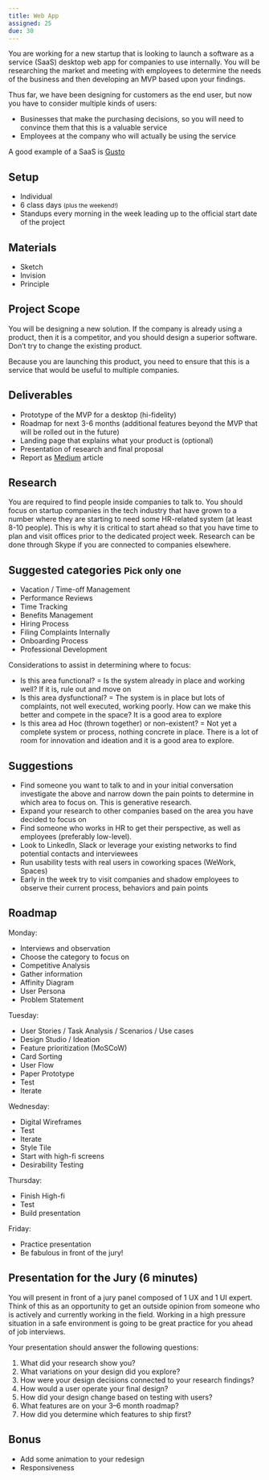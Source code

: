 ```yaml
---
title: Web App
assigned: 25
due: 30
---
```


You are working for a new startup that is looking to launch a software as a service (SaaS) desktop web app for companies to use internally. You will be researching the market and meeting with employees to determine the needs of the business and then developing an MVP based upon your findings.

Thus far, we have been designing for customers as the end user, but now you have to consider multiple kinds of users:
- Businesses that make the purchasing decisions, so you will need to convince them that this is a valuable service
- Employees at the company who will actually be using the service

A good example of a SaaS is [Gusto](https://gusto.com/)


## Setup

- Individual
- 6 class days <small>(plus the weekend!)</small>
- Standups every morning in the week leading up to the official start date of the project


## Materials

- Sketch
- Invision
- Principle


## Project Scope

You will be designing a new solution. If the company is already using a product, then it is a competitor, and you should design a superior software. Don’t try to change the existing product.

Because you are launching this product, you need to ensure that this is a service that would be useful to multiple companies.


## Deliverables

- Prototype of the MVP for a desktop (hi-fidelity)
- Roadmap for next 3-6 months (additional features beyond the MVP that will be rolled out in the future)
- Landing page that explains what your product is (optional)
- Presentation of research and final proposal
- Report as [Medium](https://medium.com/) article


## Research

You are required to find people inside companies to talk to. You should focus on startup companies in the tech industry that have grown to a number where they are starting to need some HR-related system (at least 8-10 people). This is why it is critical to start ahead so that you have time to plan and visit offices prior to the dedicated project week. Research can be done through Skype if you are connected to companies elsewhere.


## Suggested categories <small>Pick only one</small>

- Vacation / Time-off Management
- Performance Reviews
- Time Tracking
- Benefits Management
- Hiring Process
- Filing Complaints Internally
- Onboarding Process
- Professional Development

Considerations to assist in determining where to focus:
- Is this area functional? = Is the system already in place and working well? If it is, rule out and move on
- Is this area dysfunctional? = The system is in place but lots of complaints, not well executed, working poorly. How can we make this better and compete in the space? It is a good area to explore
- Is this area ad Hoc (thrown together) or non-existent? = Not yet a complete system or process, nothing concrete in place. There is a lot of room for innovation and ideation and it is a good area to explore.


## Suggestions

- Find someone you want to talk to and in your initial conversation investigate the above and narrow down the pain points to determine in which area to focus on. This is generative research.
- Expand your research to other companies based on the area you have decided to focus on
- Find someone who works in HR to get their perspective, as well as employees (preferably low-level).
- Look to LinkedIn, Slack or leverage your existing networks to find potential contacts and interviewees
- Run usability tests with real users in coworking spaces (WeWork, Spaces)
- Early in the week try to visit companies and shadow employees to observe their current process, behaviors and pain points


## Roadmap

Monday:
- Interviews and observation
- Choose the category to focus on
- Competitive Analysis
- Gather information
- Affinity Diagram
- User Persona
- Problem Statement

Tuesday:
- User Stories / Task Analysis / Scenarios / Use cases
- Design Studio / Ideation
- Feature prioritization (MoSCoW)
- Card Sorting
- User Flow
- Paper Prototype
- Test
- Iterate

Wednesday:
- Digital Wireframes
- Test
- Iterate
- Style Tile
- Start with high-fi screens
- Desirability Testing

Thursday:
- Finish High-fi
- Test
- Build presentation

Friday:
- Practice presentation
- Be fabulous in front of the jury!


## Presentation for the Jury (6 minutes)

You will present in front of a jury panel composed of 1 UX and 1 UI expert. Think of this as an opportunity to get an outside opinion from someone who is actively and currently working in the field. Working in a high pressure situation in a safe environment is going to be great practice for you ahead of job interviews.

Your presentation should answer the following questions:

1. What did your research show you?
2. What variations on your design did you explore?
3. How were your design decisions connected to your research findings?
4. How would a user operate your final design?
5. How did your design change based on testing with users?
6. What features are on your 3–6 month roadmap?
7. How did you determine which features to ship first?


## Bonus

- Add some animation to your redesign
- Responsiveness
